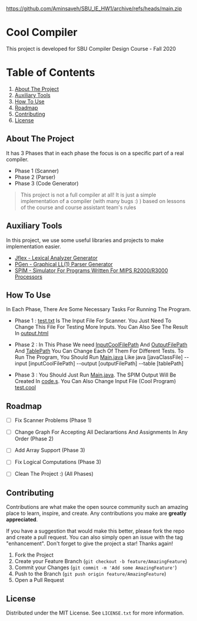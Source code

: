 https://github.com/Aminsaveh/SBU_IE_HW1/archive/refs/heads/main.zip

# Cool Compiler
This project is developed for SBU Compiler Design Course - Fall 2020 



<!-- TABLE OF CONTENTS -->
# Table of Contents
1. [About The Project](#AboutTheProject)
2. [Auxiliary Tools](#AuxiliaryTools)
3. [How To Use](#HowToUse)
4. [Roadmap](#Roadmap)
5. [Contributing](#Contributing)
6. [License](#License)

<!-- ABOUT THE PROJECT -->
## About The Project <a name="AboutTheProject"></a>



It has 3 Phases that in each phase the focus is on a specific part of a real compiler.
- Phase 1 (Scanner)
- Phase 2 (Parser)
- Phase 3 (Code Generator)


> This project is not a full compiler at all!
> It is just a simple implementation of a compiler (with many bugs :) ) based on lessons of the course and course assistant team's rules




## Auxiliary Tools <a name="AuxiliaryTools"></a>

In this project, we use some useful libraries and projects to make implementation easier.

* [Jflex -  Lexical Analyzer Generator](https://www.jflex.de/)
* [PGen  -  Graphical LL(1) Parser Generator ](https://github.com/Borjianamin98/PGen)
* [SPIM  -  Simulator For Programs Written For MIPS R2000/R3000 Processors ](http://spimsimulator.sourceforge.net/)


## How To Use <a name="HowToUse"></a>
In Each Phase, There Are Some Necessary Tasks For Running The Program.

* Phase 1 : 
[test.txt](https://github.com/Aminsaveh/SBU_IE_HW1/tree/main/SBU_Compiler/Phase1/src/test.txt) Is The Input File For Scanner. You Just Need To Change This File For Testing More Inputs. You Can Also See The Result In [output.html](https://github.com/Aminsaveh/SBU_IE_HW1/tree/main/SBU_Compiler/Phase1/src/output.html)

* Phase 2 : In This Phase We need [InputCoolFilePath](https://github.com/Aminsaveh/SBU_IE_HW1/tree/main/SBU_Compiler/Phase2/PROJECT/test/in) And [OutputFilePath](https://github.com/Aminsaveh/SBU_IE_HW1/tree/main/SBU_Compiler/Phase2/PROJECT/out/result) And [TablePath](https://github.com/Aminsaveh/SBU_IE_HW1/tree/main/SBU_Compiler/Phase2/PROJECT/src/table.npt) You Can Change Each Of Them For Different Tests. To Run The Program, You Should Run  [Main.java](https://github.com/Aminsaveh/SBU_IE_HW1/tree/main/SBU_Compiler/Phase2/PROJECT/src/Main.java) Like java [javaClassFile] --input [inputCoolFilePath] --output [outputFilePath] --table [tablePath]

* Phase 3 : You Should Just Run [Main.java](https://github.com/Aminsaveh/SBU_IE_HW1/tree/main/SBU_Compiler/Phase3/PROJECT/src/Main.java). The SPIM Output Will Be Created In [code.s](https://github.com/Aminsaveh/SBU_IE_HW1/tree/main/SBU_Compiler/Phase3/PROJECT/src/code.s).  You Can Also Change Input File (Cool Program) [test.cool](https://github.com/Aminsaveh/SBU_IE_HW1/tree/main/SBU_Compiler/Phase3/PROJECT/src/test.cool)


<!-- ROADMAP -->
## Roadmap <a name="Roadmap"></a>

- [ ] Fix Scanner Problems (Phase 1)
- [ ] Change Graph For Accepting All Declarartions And Assignments In Any Order (Phase 2)
- [ ] Add Array Support (Phase 3)
- [ ] Fix Logical Computations (Phase 3)
- [ ] Clean The Project :) (All Phases)




<!-- Contributing -->
## Contributing  <a name="Contributing"></a>

Contributions are what make the open source community such an amazing place to learn, inspire, and create. Any contributions you make are **greatly appreciated**.

If you have a suggestion that would make this better, please fork the repo and create a pull request. You can also simply open an issue with the tag "enhancement".
Don't forget to give the project a star! Thanks again!

1. Fork the Project
2. Create your Feature Branch (`git checkout -b feature/AmazingFeature`)
3. Commit your Changes (`git commit -m 'Add some AmazingFeature'`)
4. Push to the Branch (`git push origin feature/AmazingFeature`)
5. Open a Pull Request


<!-- LICENSE -->
## License <a name="License"></a>

Distributed under the MIT License. See `LICENSE.txt` for more information.

